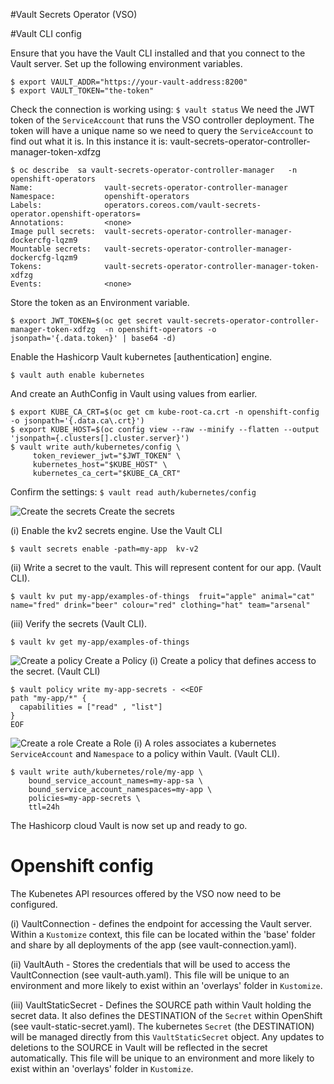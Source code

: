 #Vault Secrets Operator (VSO) 

#Vault CLI config 

Ensure that you have the Vault CLI installed and that you connect to the Vault server. Set up the following environment variables.


```
$ export VAULT_ADDR="https://your-vault-address:8200"
$ export VAULT_TOKEN="the-token"
```

Check the connection is working using: `$ vault status` 
We need the JWT  token of the `ServiceAccount` that runs  the VSO controller deployment. 
The token will have a unique name so we need to query the `ServiceAccount` to find out what it is. In this instance it is: vault-secrets-operator-controller-manager-token-xdfzg

   
```
$ oc describe  sa vault-secrets-operator-controller-manager   -n openshift-operators  
Name:                vault-secrets-operator-controller-manager
Namespace:           openshift-operators
Labels:              operators.coreos.com/vault-secrets-operator.openshift-operators=
Annotations:         <none>
Image pull secrets:  vault-secrets-operator-controller-manager-dockercfg-lqzm9
Mountable secrets:   vault-secrets-operator-controller-manager-dockercfg-lqzm9
Tokens:              vault-secrets-operator-controller-manager-token-xdfzg
Events:              <none>
```
Store the token as an Environment variable.
  
```
$ export JWT_TOKEN=$(oc get secret vault-secrets-operator-controller-manager-token-xdfzg  -n openshift-operators -o jsonpath='{.data.token}' | base64 -d)

``` 

Enable the Hashicorp Vault kubernetes [authentication] engine. 

```
$ vault auth enable kubernetes
```
And create an AuthConfig in Vault using values from earlier. 
```
$ export KUBE_CA_CRT=$(oc get cm kube-root-ca.crt -n openshift-config -o jsonpath='{.data.ca\.crt}')   
$ export KUBE_HOST=$(oc config view --raw --minify --flatten --output 'jsonpath={.clusters[].cluster.server}')
$ vault write auth/kubernetes/config \                                                                 
     token_reviewer_jwt="$JWT_TOKEN" \
     kubernetes_host="$KUBE_HOST" \
     kubernetes_ca_cert="$KUBE_CA_CRT"

```
Confirm the settings: `$ vault read auth/kubernetes/config`

![Create the secrets](../img/three.png) Create the secrets 

(i) Enable the kv2 secrets engine. Use the Vault CLI
```
$ vault secrets enable -path=my-app  kv-v2

```
(ii) Write a  secret  to the vault. This will represent content for our app. (Vault CLI).
```
$ vault kv put my-app/examples-of-things  fruit="apple" animal="cat" name="fred" drink="beer" colour="red" clothing="hat" team="arsenal"  
```
(iii) Verify the secrets (Vault CLI). 
```
$ vault kv get my-app/examples-of-things 
```

![Create a policy](../img/four.png)  Create a Policy 
(i) Create a policy that defines access to the secret. (Vault CLI) 
```
$ vault policy write my-app-secrets - <<EOF
path "my-app/*" {
  capabilities = ["read" , "list"]
}
EOF
```

![Create a role](../img/five.png) Create a Role 
(i) A roles associates a kubernetes `ServiceAccount` and `Namespace` to a policy within Vault. (Vault CLI). 
```
$ vault write auth/kubernetes/role/my-app \
    bound_service_account_names=my-app-sa \
    bound_service_account_namespaces=my-app \
    policies=my-app-secrets \
    ttl=24h
```
The Hashicorp cloud Vault is now set up and ready to go. 


# Openshift config 
The Kubenetes API resources offered by the VSO now need to be configured. 

(i) VaultConnection - defines the endpoint for accessing the Vault server. Within a `Kustomize` context, this file can be located within the 'base' folder and share by all deployments of the app (see vault-connection.yaml). 

(ii) VaultAuth - Stores the credentials that will be used to access the VaultConnection (see vault-auth.yaml). This file will be unique to an environment and more likely to exist within an 'overlays' folder in `Kustomize`.  

(iii) VaultStaticSecret - Defines the SOURCE path within Vault holding the secret data. It also defines the DESTINATION of the `Secret` within OpenShift (see vault-static-secret.yaml).  The kubernetes `Secret` (the DESTINATION) will be managed directly from this `VaultStaticSecret` object. Any updates to deletions to the SOURCE in Vault will be reflected in the secret automatically.  This file will be unique to an environment and more likely to exist within an 'overlays' folder in `Kustomize`.  


 
 

